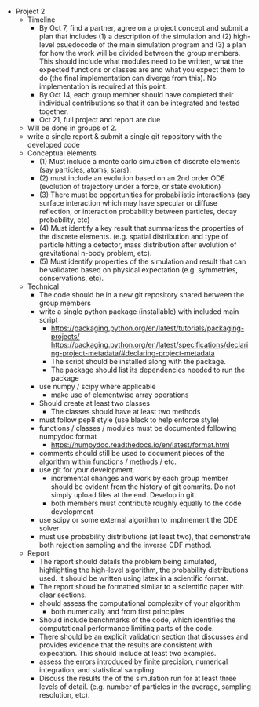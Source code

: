 * Project 2
    * Timeline
        * By Oct 7, find a partner, agree on a project concept
          and submit a plan that includes (1) a description of the simulation
          and (2) high-level psuedocode of the main simulation program and (3) a plan for how
          the work will be divided between the group members. This should
          include what modules need to be written, what the expected functions
          or classes are and what you expect them to do
          (the final implementation can diverge from this). No implementation
          is required at this point.
        * By Oct 14, each group member should have completed their individual
          contributions so that it can be integrated and tested together.
        * Oct 21, full project and report are due
    * Will be done in groups of 2.
    * write a single report & submit a single git repository with the developed code
    * Conceptual elements
        * (1) Must include a monte carlo simulation of discrete elements (say particles,
        atoms, stars).
        * (2) must include an evolution based on an 2nd order ODE
        (evolution of trajectory under a force, or state evolution)
        * (3) There must be opportunities for probabilistic interactions (say surface
            interaction which may have specular or diffuse reflection, or
            interaction probability between particles, decay probability, etc)
        * (4) Must identify a key result that summarizes the properties of the discrete
              elements. (e.g. spatial distribution and type of particle hitting a detector,
              mass distribution after evolution of gravitational n-body problem, etc).
        * (5) Must identify properties of the simulation and result that can be
              validated based on physical expectation (e.g. symmetries, conservations, etc).
    * Technical
        * The code should be in a new git repository shared between the group members
        * write a single python package (installable) with included main script
            * https://packaging.python.org/en/latest/tutorials/packaging-projects/
              https://packaging.python.org/en/latest/specifications/declaring-project-metadata/#declaring-project-metadata
            * The script should be installed along with the package.
            * The package should list its dependencies needed to run the package
        * use numpy / scipy where applicable
             * make use of elementwise array operations
        * Should create at least two classes
             * The classes should have at least two methods
        * must follow pep8 style (use black to help enforce style)
        * functions / classes / modules must be documented following numpydoc format
            * https://numpydoc.readthedocs.io/en/latest/format.html
        * comments should still be used to document pieces of the algorithm within functions / methods / etc.
        * use git for your development.
            * incremental changes and work by each group member should be evident from the history of git commits. Do not simply upload files at the end. Develop in git.
            * both members must contribute roughly equally to the code development
        * use scipy or some external algorithm to implmement the ODE solver
        * must use probability distributions (at least two), that demonstrate both rejection sampling and the inverse CDF method.
    * Report
        * The report should details the problem being simulated, highlighting the
          high-level algorithm, the probability distributions used. It should be written
          using latex in a scientific format.
        * The report shoud be formatted similar to a scientific paper with clear sections.
        * should assess the computational complexity of your algorithm
            * both numerically and from first principles
        * Should include benchmarks of the code, which identifies the
          computational performance limiting parts of the code.
        * There should be an explicit validation section that discusses
          and provides evidence that the results are consistent with expecation.
          This should include at least two examples.
        * assess the errors introduced by finite precision,
            numerical integration, and statistical sampling
        * Discuss the results the of the simulation run for at least three
          levels of detail. (e.g. number of particles in the average,
          sampling resolution, etc).

